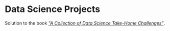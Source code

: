 # Data Science Projects

Solution to the book [*"A Collection of Data Science Take-Home Challenges"*](https://datamasked.com/).
